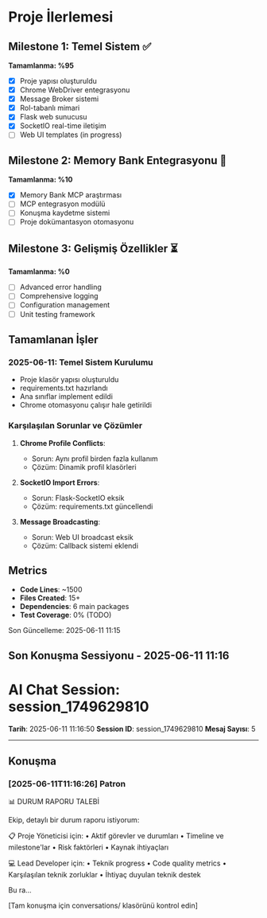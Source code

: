 # Proje İlerlemesi

## Milestone 1: Temel Sistem ✅
**Tamamlanma: %95**
- [x] Proje yapısı oluşturuldu
- [x] Chrome WebDriver entegrasyonu
- [x] Message Broker sistemi
- [x] Rol-tabanlı mimari
- [x] Flask web sunucusu
- [x] SocketIO real-time iletişim
- [ ] Web UI templates (in progress)

## Milestone 2: Memory Bank Entegrasyonu 🔄
**Tamamlanma: %10**
- [x] Memory Bank MCP araştırması
- [ ] MCP entegrasyon modülü
- [ ] Konuşma kaydetme sistemi
- [ ] Proje dokümantasyon otomasyonu

## Milestone 3: Gelişmiş Özellikler ⏳
**Tamamlanma: %0**
- [ ] Advanced error handling
- [ ] Comprehensive logging
- [ ] Configuration management
- [ ] Unit testing framework

## Tamamlanan İşler

### 2025-06-11: Temel Sistem Kurulumu
- Proje klasör yapısı oluşturuldu
- requirements.txt hazırlandı
- Ana sınıflar implement edildi
- Chrome otomasyonu çalışır hale getirildi

### Karşılaşılan Sorunlar ve Çözümler
1. **Chrome Profile Conflicts**: 
   - Sorun: Aynı profil birden fazla kullanım
   - Çözüm: Dinamik profil klasörleri

2. **SocketIO Import Errors**:
   - Sorun: Flask-SocketIO eksik
   - Çözüm: requirements.txt güncellendi

3. **Message Broadcasting**:
   - Sorun: Web UI broadcast eksik
   - Çözüm: Callback sistemi eklendi

## Metrics
- **Code Lines**: ~1500
- **Files Created**: 15+
- **Dependencies**: 6 main packages
- **Test Coverage**: 0% (TODO)

Son Güncelleme: 2025-06-11 11:15


## Son Konuşma Sessiyonu - 2025-06-11 11:16

# AI Chat Session: session_1749629810

**Tarih**: 2025-06-11 11:16:50
**Session ID**: session_1749629810
**Mesaj Sayısı**: 5

---

## Konuşma

### [2025-06-11T11:16:26] Patron

📊 DURUM RAPORU TALEBİ

Ekip, detaylı bir durum raporu istiyorum:

📋 Proje Yöneticisi için:
• Aktif görevler ve durumları
• Timeline ve milestone'lar
• Risk faktörleri
• Kaynak ihtiyaçları

💻 Lead Developer için:
• Teknik progress
• Code quality metrics
• Karşılaşılan teknik zorluklar
• İhtiyaç duyulan teknik destek

Bu ra...

[Tam konuşma için conversations/ klasörünü kontrol edin]


